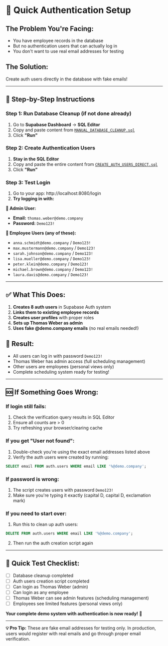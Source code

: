 # 🚀 Quick Authentication Setup

## **The Problem You're Facing:**

- You have employee records in the database
- But no authentication users that can actually log in
- You don't want to use real email addresses for testing

## **The Solution:**

Create auth users directly in the database with fake emails!

---

## 🎯 **Step-by-Step Instructions**

### **Step 1: Run Database Cleanup (if not done already)**

1. Go to **Supabase Dashboard** → **SQL Editor**
2. Copy and paste content from [`MANUAL_DATABASE_CLEANUP.sql`](file:///Users/zkardes/Documents/GitHub/chrono-meister/MANUAL_DATABASE_CLEANUP.sql)
3. Click **"Run"**

### **Step 2: Create Authentication Users**

1. **Stay in the SQL Editor**
2. Copy and paste the entire content from [`CREATE_AUTH_USERS_DIRECT.sql`](file:///Users/zkardes/Documents/GitHub/chrono-meister/CREATE_AUTH_USERS_DIRECT.sql)
3. Click **"Run"**

### **Step 3: Test Login**

1. Go to your app: http://localhost:8080/login
2. **Try logging in with:**

**🔑 Admin User:**

- **Email:** `thomas.weber@demo.company`
- **Password:** `Demo123!`

**👥 Employee Users (any of these):**

- `anna.schmidt@demo.company` / `Demo123!`
- `max.mustermann@demo.company` / `Demo123!`
- `sarah.johnson@demo.company` / `Demo123!`
- `lisa.mueller@demo.company` / `Demo123!`
- `peter.klein@demo.company` / `Demo123!`
- `michael.brown@demo.company` / `Demo123!`
- `laura.davis@demo.company` / `Demo123!`

---

## ✅ **What This Does:**

1. **Creates 8 auth users** in Supabase Auth system
2. **Links them to existing employee records**
3. **Creates user profiles** with proper roles
4. **Sets up Thomas Weber as admin**
5. **Uses fake @demo.company emails** (no real emails needed!)

## 🎉 **Result:**

- All users can log in with password `Demo123!`
- Thomas Weber has admin access (full scheduling management)
- Other users are employees (personal views only)
- Complete scheduling system ready for testing!

---

## 🆘 **If Something Goes Wrong:**

### **If login still fails:**

1. Check the verification query results in SQL Editor
2. Ensure all counts are > 0
3. Try refreshing your browser/clearing cache

### **If you get "User not found":**

1. Double-check you're using the exact email addresses listed above
2. Verify the auth users were created by running:

```sql
SELECT email FROM auth.users WHERE email LIKE '%@demo.company';
```

### **If password is wrong:**

1. The script creates users with password `Demo123!`
2. Make sure you're typing it exactly (capital D, capital D, exclamation mark)

### **If you need to start over:**

1. Run this to clean up auth users:

```sql
DELETE FROM auth.users WHERE email LIKE '%@demo.company';
```

2. Then run the auth creation script again

---

## 🎯 **Quick Test Checklist:**

- [ ] Database cleanup completed
- [ ] Auth users creation script completed
- [ ] Can login as Thomas Weber (admin)
- [ ] Can login as any employee
- [ ] Thomas Weber can see admin features (scheduling management)
- [ ] Employees see limited features (personal views only)

**Your complete demo system with authentication is now ready!** 🚀

---

**💡 Pro Tip:** These are fake email addresses for testing only. In production, users would register with real emails and go through proper email verification.
